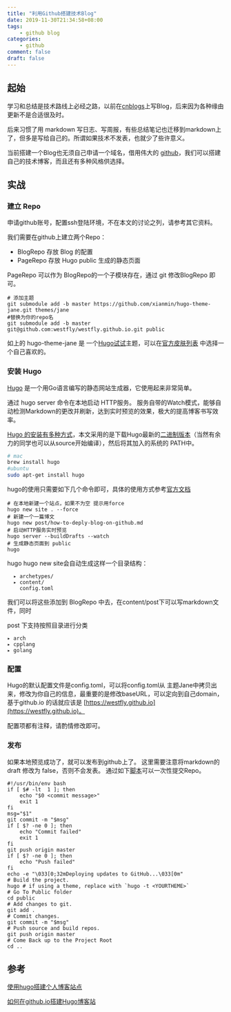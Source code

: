 ```yaml
---
title: "利用Github搭建技术Blog"
date: 2019-11-30T21:34:58+08:00
tags:
    - github blog
categories:
    - github
comment: false
draft: false
---
```

## 起始

学习和总结是技术路线上必经之路，以前在[cnblogs](https://westfly.cnblogs.com/)上写Blog，后来因为各种缘由更新不是合适很及时。

后来习惯了用 markdown 写日志、写周报，有些总结笔记也迁移到markdown上了，但多是写给自己的。所谓如果技术不发表，也就少了些许意义。

当前搭建一个Blog也无须自己申请一个域名，借用伟大的 [github](https://github.com)，我们可以搭建自己的技术博客，而且还有多种风格供选择。

## 实战

### 建立 Repo

申请github账号，配置ssh登陆环境，不在本文的讨论之列，请参考其它资料。

我们需要在github上建立两个Repo：

* BlogRepo 存放 Blog 的配置
* PageRepo 存放 Hugo public 生成的静态页面

PageRepo 可以作为 BlogRepo的一个子模块存在，通过 git 修改BlogRepo 即可。

```shell
# 添加主题
git submodule add -b master https://github.com/xianmin/hugo-theme-jane.git themes/jane
#替换为你的repo名
git submodule add -b master git@github.com:westfly/westfly.github.io.git public
```

如上的 hugo-theme-jane 是 一个[Hugo试试](https://gohugo.io/)主题，可以在[官方皮肤列表](https://github.com/spf13/hugoThemes)
中选择一个自己喜欢的。

### 安装 Hugo

[Hugo](https://gohugo.io/) 是一个用Go语言编写的静态网站生成器，它使用起来非常简单。

通过 hugo server 命令在本地启动 HTTP服务。
服务自带的Watch模式，能够自动检测Markdown的更改并刷新，达到实时预览的效果，极大的提高博客书写效率。

[Hugo 的安装有多种方式](https://gohugo.io/getting-started/installing/)，本文采用的是下载Hugo最新的[二进制版本](https://github.com/spf13/hugo/releases)（当然有余力的同学也可以从source开始编译），然后将其加入的系统的 PATH中。

```sh
# mac
brew install hugo
#ubuntu
sudo apt-get install hugo
```

hugo的使用只需要如下几个命令即可，具体的使用方式参考[官方文档](https://gohugo.io/overview/introduction/)

```shell
# 在本地新建一个站点，如果不为空 提示用force
hugo new site . --force
# 新建一个一篇博文
hugo new post/how-to-deply-blog-on-github.md
# 启动HTTP服务实时预览
hugo server --buildDrafts --watch
# 生成静态页面到 public
hugo
```

hugo hugo new site会自动生成这样一个目录结构：

```shell
  ▸ archetypes/
  ▸ content/
    config.toml
```

我们可以将这些添加到 BlogRepo 中去，在content/post下可以写markdown文件，同时

post 下支持按照目录进行分类

```shell
▸ arch
▸ cpplang
▸ golang
```

### 配置

Hugo的默认配置文件是config.toml，可以将config.toml从 主题Jane中拷贝出来，修改为你自己的信息，最重要的是修改baseURL，可以定向到自己domain，基于github.io 的话就应该是 [https://westfly.github.io](https://westfly.github.io)。

配置项都有注释，请酌情修改即可。

### 发布

如果本地预览成功了，就可以发布到github上了。
这里需要注意将markdown的draft 修改为 false，否则不会发表。
通过如下[脚本](https://gohugo.io/hosting-and-deployment/hosting-on-github/#put-it-into-a-script)可以一次性提交Repo。

```shell
#!/usr/bin/env bash
if [ $# -lt  1 ]; then
    echo "$0 <commit message>"
    exit 1
fi
msg="$1"
git commit -m "$msg"
if [ $? -ne 0 ]; then
    echo "Commit failed"
    exit 1
fi
git push origin master
if [ $? -ne 0 ]; then
    echo "Push failed"
fi
echo -e "\033[0;32mDeploying updates to GitHub...\033[0m"
# Build the project.
hugo # if using a theme, replace with `hugo -t <YOURTHEME>`
# Go To Public folder
cd public
# Add changes to git.
git add .
# Commit changes.
git commit -m "$msg"
# Push source and build repos.
git push origin master
# Come Back up to the Project Root
cd ..
```

## 参考

[使用hugo搭建个人博客站点](https://blog.coderzh.com/2015/08/29/hugo/)

[如何在github.io搭建Hugo博客站](https://keysaim.github.io/post/blog/deploy-hugo-blog-in-github.io/)
